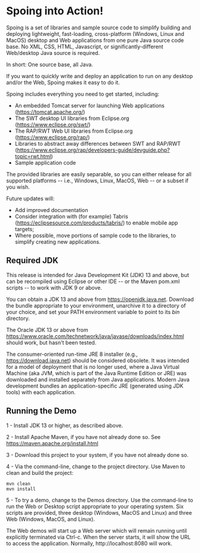 Spoing into Action!
===================

Spoing is a set of libraries and sample source code to simplify
building and deploying lightweight, fast-loading, cross-platform
(Windows, Linux and MacOS) desktop and Web applications from one pure
Java source code base. No XML, CSS, HTML, Javascript, or significantly-different Web/desktop Java source is required. 

In short: One source base, all Java.

If you want to quickly write and deploy an application to run on any
desktop and/or the Web, Spoing makes it easy to do it.

Spoing includes everything you need to get started, including:
* An embedded Tomcat server for launching Web applications (https://tomcat.apache.org/)
* The SWT desktop UI libraries from Eclipse.org (https://www.eclipse.org/swt/)
* The RAP/RWT Web UI libraries from Eclipse.org (https://www.eclipse.org/rap/)
* Libraries to abstract away differences between SWT and RAP/RWT (https://www.eclipse.org/rap/developers-guide/devguide.php?topic=rwt.html)
* Sample application code

The provided libraries are easily separable, so you can either release
for all supported platforms -- i.e., Windows, Linux, MacOS, Web -- or
a subset if you wish.

Future updates will:
* Add improved documentation
* Consider integration with (for example) Tabris
(https://eclipsesource.com/products/tabris/) to enable mobile app
targets;
* Where possible, move portions of sample code to the libraries, to
simplify creating new applications.

## Required JDK

This release is intended for Java Development Kit (JDK) 13 and above,
but can be recompiled using Eclipse or other IDE -- or the Maven
pom.xml scripts -- to work with JDK 9 or above.

You can obtain a JDK 13 and above from
https://openjdk.java.net. Download the bundle appropriate to your
environment, unarchive it to a directory of your choice, and set your
PATH environment variable to point to its _bin_ directory.

The Oracle JDK 13 or above from
https://www.oracle.com/technetwork/java/javase/downloads/index.html
should work, but hasn't been tested.

The consumer-oriented run-time JRE 8 installer (e.g.,
https://download.java.net) should be considered obsolete. It was
intended for a model of deployment that is no longer used, where a
Java Virtual Machine (aka JVM, which is part of the Java Runtime
Edition or JRE) was downloaded and installed separately from Java
applications. Modern Java development bundles an application-specific
JRE (generated using JDK tools) with each application.

## Running the Demo

1 - Install JDK 13 or higher, as described above.

2 - Install Apache Maven, if you have not already done so. See https://maven.apache.org/install.html 

3 - Download this project to your system, if you have not already done so.

4 - Via the command-line, change to the project directory. Use Maven to clean and build the project:

	mvn clean
	mvn install

5 - To try a demo, change to the Demos directory. Use the command-line
to run the Web or Desktop script appropriate to your operating
system. Six scripts are provided, three desktop (Windows, MacOS and
Linux) and three Web (Windows, MacOS, and Linux).

The Web demos will start up a Web server which will remain running
until explicitly terminated via Ctrl-c. When the server starts, it
will show the URL to access the application. Normally,
http://localhost:8080 will work.
